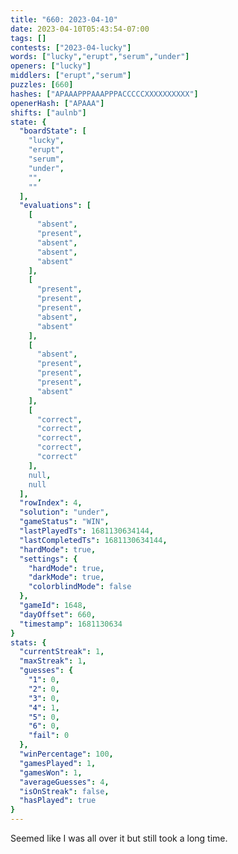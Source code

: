 ```yaml
---
title: "660: 2023-04-10"
date: 2023-04-10T05:43:54-07:00
tags: []
contests: ["2023-04-lucky"]
words: ["lucky","erupt","serum","under"]
openers: ["lucky"]
middlers: ["erupt","serum"]
puzzles: [660]
hashes: ["APAAAPPPAAAPPPACCCCCXXXXXXXXXX"]
openerHash: ["APAAA"]
shifts: ["aulnb"]
state: {
  "boardState": [
    "lucky",
    "erupt",
    "serum",
    "under",
    "",
    ""
  ],
  "evaluations": [
    [
      "absent",
      "present",
      "absent",
      "absent",
      "absent"
    ],
    [
      "present",
      "present",
      "present",
      "absent",
      "absent"
    ],
    [
      "absent",
      "present",
      "present",
      "present",
      "absent"
    ],
    [
      "correct",
      "correct",
      "correct",
      "correct",
      "correct"
    ],
    null,
    null
  ],
  "rowIndex": 4,
  "solution": "under",
  "gameStatus": "WIN",
  "lastPlayedTs": 1681130634144,
  "lastCompletedTs": 1681130634144,
  "hardMode": true,
  "settings": {
    "hardMode": true,
    "darkMode": true,
    "colorblindMode": false
  },
  "gameId": 1648,
  "dayOffset": 660,
  "timestamp": 1681130634
}
stats: {
  "currentStreak": 1,
  "maxStreak": 1,
  "guesses": {
    "1": 0,
    "2": 0,
    "3": 0,
    "4": 1,
    "5": 0,
    "6": 0,
    "fail": 0
  },
  "winPercentage": 100,
  "gamesPlayed": 1,
  "gamesWon": 1,
  "averageGuesses": 4,
  "isOnStreak": false,
  "hasPlayed": true
}
---
```

<!-- more -->
Seemed like I was all over it but still took a long time. 
